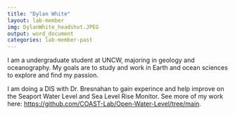 ```yaml
---
title: "Dylan White"
layout: lab-member
img: DylanWhite_headshot.JPEG
output: word_document
categories: lab-member-past
---
```


I am a undergraduate student at UNCW, majoring in geology and oceanography. My goals are to study and work in Earth and ocean sciences to explore and find my passion. 

I am doing a DIS with Dr. Bresnahan to gain experince and help improve on the Seaport Water Level and Sea Level Rise Monitor. See more of my work here: https://github.com/COAST-Lab/Open-Water-Level/tree/main. 
